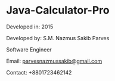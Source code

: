 # Java-Calculator-Pro
Developed in: 2015

Developed by:
S.M. Nazmus Sakib Parves

Software Engineer 

Email: parvesnazmussakib@gmail.com

Contact: +8801723462142